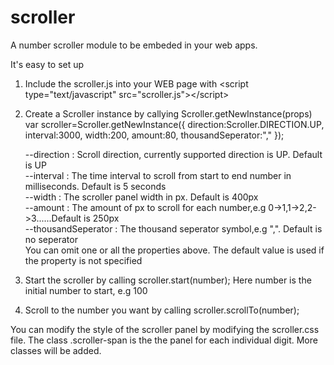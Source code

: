 scroller
========

A number scroller module to be embeded in your web apps.

It's easy to set up

1. Include the scroller.js into your WEB page with &lt;script type="text/javascript" src="scroller.js"&gt;&lt;/script&gt;
2. Create a Scroller instance by callying Scroller.getNewInstance(props)
   var scroller=Scroller.getNewInstance({
  	direction:Scroller.DIRECTION.UP,
  	interval:3000,
  	width:200,
  	amount:80,
   thousandSeperator:","
   });

   --direction : Scroll direction, currently supported direction is UP. Default is UP<br/>
   --interval  : The time interval to scroll from start to end number in milliseconds. Default is 5 seconds<br/>
   --width     : The scroller panel width in px. Default is 400px<br/>
   --amount    : The amount of px to scroll for each number,e.g 0->1,1->2,2->3......Default is 250px<br/>
   --thousandSeperator : The thousand seperator symbol,e.g ",". Default is no seperator<br/>
   You can omit one or all the properties above. The default value is used if the property is not specified
   
3. Start the scroller by calling scroller.start(number); Here number is the initial number to start, e.g 100
4. Scroll to the number you want by calling scroller.scrollTo(number);

You can modify the style of the scroller panel by modifying the scroller.css file. The class .scroller-span is the the panel for each individual digit. More classes will be added.
